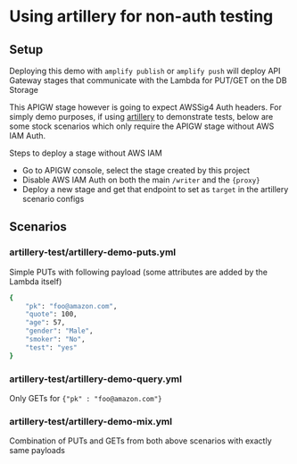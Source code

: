 # Using artillery for non-auth testing

## Setup
Deploying this demo with `amplify publish` or `amplify push` will deploy API Gateway stages that communicate with the Lambda for PUT/GET on the DB Storage

This APIGW stage however is going to expect AWSSig4 Auth headers. For simply demo purposes, if using [artillery](https://artillery.io/) to demonstrate tests, below are some stock scenarios which only require the APIGW stage without AWS IAM Auth.

Steps to deploy a stage without AWS IAM
- Go to APIGW console, select the stage created by this project
- Disable AWS IAM Auth on both the main `/writer` and the `{proxy}`
- Deploy a new stage and get that endpoint to set as `target` in the artillery scenario configs 

## Scenarios
### artillery-test/artillery-demo-puts.yml

Simple PUTs with following payload (some attributes are added by the Lambda itself)
```bash
{
    "pk": "foo@amazon.com",
    "quote": 100,
    "age": 57,
    "gender": "Male",
    "smoker": "No",
    "test": "yes"
}
```

### artillery-test/artillery-demo-query.yml

Only GETs for `{"pk" : "foo@amazon.com"}`

### artillery-test/artillery-demo-mix.yml

Combination of PUTs and GETs from both above scenarios with exactly same payloads